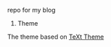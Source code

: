 repo for my blog

1. Theme

The theme based on [TeXt Theme](https://github.com/kitian616/jekyll-TeXt-theme)
